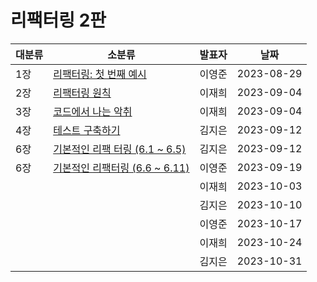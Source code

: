 # 리팩터링 2판

| 대분류 | 소분류                                            | 발표자 | 날짜       |
| ------ | ------------------------------------------------- | ------ | ---------- |
| 1장    | [리팩터링: 첫 번째 예시](Chapter%2001.md)         | 이영준 | 2023-08-29 |
| 2장    | [리팩터링 원칙](Chapter%2002.md)                  | 이재희 | 2023-09-04 |
| 3장    | [코드에서 나는 악취](Chapter%2003.md)             | 이재희 | 2023-09-04 |
| 4장    | [테스트 구축하기](Chapter%2004.md)                | 김지은 | 2023-09-12 |
| 6장    | [기본적인 리팩 터링 (6.1 ~ 6.5)](Chapter%2006.md) | 김지은 | 2023-09-12 |
| 6장    | [기본적인 리팩터링 (6.6 ~ 6.11)](Chapter%2006.md) | 이영준 | 2023-09-19 |
|        |                                                   | 이재희 | 2023-10-03 |
|        |                                                   | 김지은 | 2023-10-10 |
|        |                                                   | 이영준 | 2023-10-17 |
|        |                                                   | 이재희 | 2023-10-24 |
|        |                                                   | 김지은 | 2023-10-31 |
